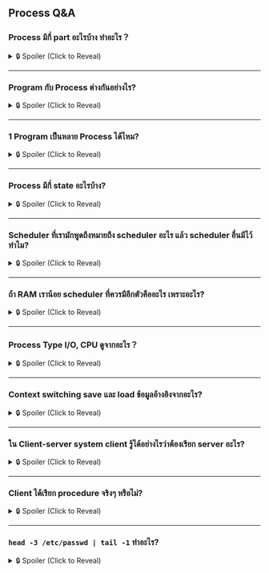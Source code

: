 ## Process Q&A

### Process มีกี่ part อะไรบ้าง ทำอะไร？
<details>
  <summary>🔒 Spoiler (Click to Reveal)</summary>
  
  Process ประกอบด้วย 4 ส่วนหลัก:
  - **Text**: เก็บ program code
  - **Stack**: เก็บข้อมูลชั่วคราว เช่น parameters, return address, local variables
  - **Data**: เก็บ global และ static variables
  - **Heap**: ใช้สำหรับ dynamic memory allocation
  
</details>

---

### Program กับ Process ต่างกันอย่างไร?
<details>
  <summary>🔒 Spoiler (Click to Reveal)</summary>
  
  - **Program** เป็นไฟล์ที่เก็บชุดคำสั่ง
  - **Process** เป็น instance ของ program ที่กำลังทำงานอยู่
  
</details>

---

### 1 Program เป็นหลาย Process ได้ไหม?
<details>
  <summary>🔒 Spoiler (Click to Reveal)</summary>
  
  **ได้** เมื่อ multiple users รันโปรแกรมเดียวกัน จะเกิดหลาย process
  
</details>

---

### Process มีกี่ state อะไรบ้าง?
<details>
  <summary>🔒 Spoiler (Click to Reveal)</summary>
  
  มี **5 states**:
  - **New**: Process ถูกสร้างขึ้น
  - **Ready**: รอ CPU
  - **Running**: กำลังทำงานบน CPU
  - **Waiting**: รอ I/O หรือ event อื่น ๆ
  - **Terminated**: Process จบการทำงานแล้ว
  
</details>

---

### Scheduler ที่เรามักพูดถึงหมายถึง scheduler อะไร แล้ว scheduler อื่นมีไว้ทำไม?
<details>
  <summary>🔒 Spoiler (Click to Reveal)</summary>
  
  - **Short-term scheduler**: เลือก process ที่จะ run บน CPU
  - **Long-term scheduler**: ควบคุมจำนวน process ในระบบ
  - **Medium-term scheduler**: ใช้สำหรับ swapping process เข้า/ออกจาก RAM เพื่อเพิ่ม performance
  
</details>

---

### ถ้า RAM เราน้อย scheduler ที่ควรมีอีกตัวคืออะไร เพราะอะไร?
<details>
  <summary>🔒 Spoiler (Click to Reveal)</summary>
  
  - **Medium-term scheduler** เพราะช่วยทำ **memory swapping** เมื่อ RAM ไม่พอ
  
</details>

---

### Process Type I/O, CPU ดูจากอะไร？
<details>
  <summary>🔒 Spoiler (Click to Reveal)</summary>
  
  ดูจาก **เวลาที่ใช้ในส่วนต่าง ๆ** เช่น ถ้าใช้เวลาส่วนใหญ่ไปกับ I/O -> เป็น I/O-bound process
  
</details>

---

### Context switching save และ load ข้อมูลอ้างอิงจากอะไร?
<details>
  <summary>🔒 Spoiler (Click to Reveal)</summary>
  
  - **Process Control Block (PCB)**
  
</details>

---

### ใน Client-server system client รู้ได้อย่างไรว่าต้องเรียก server อะไร?
<details>
  <summary>🔒 Spoiler (Click to Reveal)</summary>
  
  - ผ่าน **Binding server**
  
</details>

---

### Client ได้เรียก procedure จริงๆ หรือไม่?
<details>
  <summary>🔒 Spoiler (Click to Reveal)</summary>
  
  - **ไม่** Client เรียก **server-side stub** ซึ่งเป็นตัวกลางที่ไปเรียก procedure จริงๆ บน server
  
</details>

---

### `head -3 /etc/passwd | tail -1` ทำอะไร?
<details>
  <summary>🔒 Spoiler (Click to Reveal)</summary>
  
  - แสดงบรรทัดที่ **3** ของไฟล์ `passwd`
  
</details>

